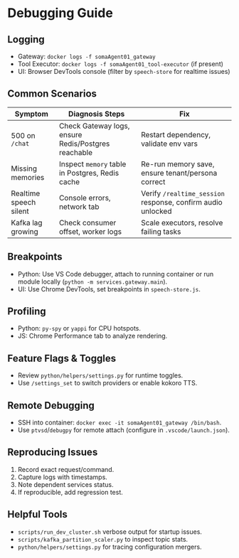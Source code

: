 # Debugging Guide

## Logging

- Gateway: `docker logs -f somaAgent01_gateway`
- Tool Executor: `docker logs -f somaAgent01_tool-executor` (if present)
- UI: Browser DevTools console (filter by `speech-store` for realtime issues)

## Common Scenarios

| Symptom | Diagnosis Steps | Fix |
| --- | --- | --- |
| 500 on `/chat` | Check Gateway logs, ensure Redis/Postgres reachable | Restart dependency, validate env vars |
| Missing memories | Inspect `memory` table in Postgres, Redis cache | Re-run memory save, ensure tenant/persona correct |
| Realtime speech silent | Console errors, network tab | Verify `/realtime_session` response, confirm audio unlocked |
| Kafka lag growing | Check consumer offset, worker logs | Scale executors, resolve failing tasks |

## Breakpoints

- Python: Use VS Code debugger, attach to running container or run module locally (`python -m services.gateway.main`).
- UI: Use Chrome DevTools, set breakpoints in `speech-store.js`.

## Profiling

- Python: `py-spy` or `yappi` for CPU hotspots.
- JS: Chrome Performance tab to analyze rendering.

## Feature Flags & Toggles

- Review `python/helpers/settings.py` for runtime toggles.
- Use `/settings_set` to switch providers or enable kokoro TTS.

## Remote Debugging

- SSH into container: `docker exec -it somaAgent01_gateway /bin/bash`.
- Use `ptvsd`/`debugpy` for remote attach (configure in `.vscode/launch.json`).

## Reproducing Issues

1. Record exact request/command.
2. Capture logs with timestamps.
3. Note dependent services status.
4. If reproducible, add regression test.

## Helpful Tools

- `scripts/run_dev_cluster.sh` verbose output for startup issues.
- `scripts/kafka_partition_scaler.py` to inspect topic stats.
- `python/helpers/settings.py` for tracing configuration mergers.
